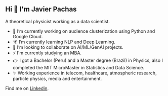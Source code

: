 ## Hi 👋 I'm Javier Pachas
A theoretical physicist working as a data scientist.

<!--
**JavierPachas/JavierPachas** is a 📫💬 ✨ _special_ ✨ repository because its `README.md` (this file) appears on your GitHub profile.
-->

- 🔭 I’m currently working on audience clusterization using Python and Google Cloud.
- :sunny: I’m currently learning NLP and Deep Learning.
- 🚀 I’m looking to collaborate on AI/ML/GenAI projects.
- ⚡ I'm currently studying an MBA.
- 👉 I got a Bachelor (Peru) and a Master degree (Brazil) in Physics, also I completed the MIT MicroMaster in Statistics and Data Science. 
- ✨ Working experience in telecom, healthcare, atmospheric research, particle physics, media and entertainment.

Find me on [Linkedin](https://www.linkedin.com/in/javierpachas/).

<!-- 
- 🤔 I’m looking for help with ...


- 😄 Pronouns: ...

-->

